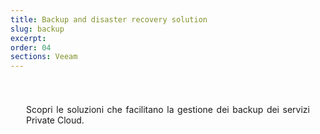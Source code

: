 ```yaml
---
title: Backup and disaster recovery solution
slug: backup
excerpt:
order: 04
sections: Veeam
---
```


<style>
#page {
  display: flex !important;
  flex-direction:column-reverse !important;
}
#customProductIndex {
padding:25px;
}
#customProductIndex p {
text-align:justify;
}

</style>

<div id="customProductIndex">

<p>Scopri le soluzioni che facilitano la gestione dei backup dei servizi Private Cloud.</p>

</div>
